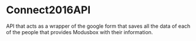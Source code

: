 # Connect2016API
API that acts as a wrapper of the google form that saves all the data of each of the people that provides Modusbox with their information.
